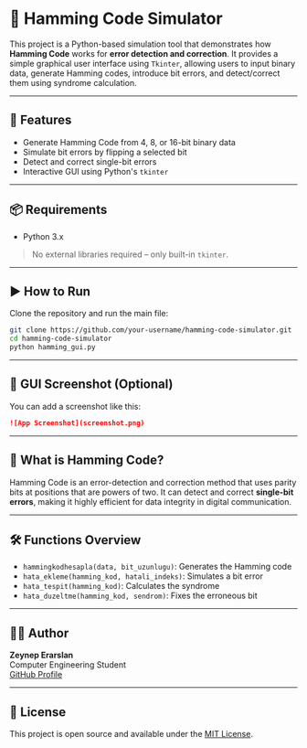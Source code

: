 # 🧮 Hamming Code Simulator

This project is a Python-based simulation tool that demonstrates how **Hamming Code** works for **error detection and correction**. It provides a simple graphical user interface using `Tkinter`, allowing users to input binary data, generate Hamming codes, introduce bit errors, and detect/correct them using syndrome calculation.

---

## 🚀 Features

- Generate Hamming Code from 4, 8, or 16-bit binary data
- Simulate bit errors by flipping a selected bit
- Detect and correct single-bit errors
- Interactive GUI using Python's `tkinter`

---

## 📦 Requirements

- Python 3.x

> No external libraries required – only built-in `tkinter`.

---

## ▶️ How to Run

Clone the repository and run the main file:

```bash
git clone https://github.com/your-username/hamming-code-simulator.git
cd hamming-code-simulator
python hamming_gui.py
```

---

## 📸 GUI Screenshot (Optional)

You can add a screenshot like this:

```markdown
![App Screenshot](screenshot.png)
```

---

## 🧠 What is Hamming Code?

Hamming Code is an error-detection and correction method that uses parity bits at positions that are powers of two. It can detect and correct **single-bit errors**, making it highly efficient for data integrity in digital communication.

---


## 🛠️ Functions Overview

- `hammingkodhesapla(data, bit_uzunlugu)`: Generates the Hamming code
- `hata_ekleme(hamming_kod, hatali_indeks)`: Simulates a bit error
- `hata_tespit(hamming_kod)`: Calculates the syndrome
- `hata_duzeltme(hamming_kod, sendrom)`: Fixes the erroneous bit

---

## 👩‍💻 Author

**Zeynep Erarslan**  
Computer Engineering Student  
[GitHub Profile](https://github.com/zeyneperarslan)

---

## 📜 License

This project is open source and available under the [MIT License](LICENSE).
